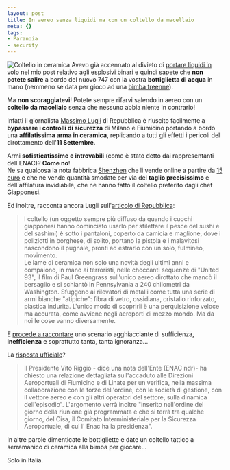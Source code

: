 ```yaml
--- 
layout: post
title: In aereo senza liquidi ma con un coltello da macellaio
meta: {}
tags: 
- Paranoia
- security
---
```

![Coltello in ceramica](http://www.lastknight.com//download/20070202_coltello.jpeg)
Avevo già accennato al divieto di [portare liquidi in volo](http://www.lastknight.com/2006/12/29/perche-non-si-possono-pertare-liquidi-in-volo-gli-esplosivi-binari/) nel mio post relativo agli [esplosivi binari](http://www.lastknight.com/2006/12/29/perche-non-si-possono-pertare-liquidi-in-volo-gli-esplosivi-binari/) e quindi sapete che **non potete salire** a bordo del nuovo 747 con la vostra **bottiglietta di acqua** in mano (nemmeno se data per gioco ad una [bimba treenne](http://www.lastknight.com/2006/12/29/perche-non-si-possono-pertare-liquidi-in-volo-gli-esplosivi-binari/)).  
  
Ma **non scoraggiatevi**! Potete sempre rifarvi salendo in aereo con un **coltello da macellaio** senza che nessuno abbia niente in contrario!  
<!--more-->
  
Infatti il giornalista [Massimo Lugli](http://www.repubblica.it/2007/02/sezioni/cronaca/aereo-coltello/aereo-coltello/aereo-coltello.html) di Repubblica è riuscito facilmente a **bypassare i controlli di sicurezza** di Milano e Fiumicino portando a bordo una **affilatissima arma in ceramica**, replicando a tutti gli effetti i pericoli del dirottamento dell'**11 Settembre**.  
  
Armi **sofisticatissime e introvabili** (come è stato detto dai rappresentanti dell'ENAC)? **Come no**!  
Ne sa qualcosa la nota fabbrica [Shenzhen](http://shenzhenknives.com/White_Ceramic_Knives.htm) che li vende online a partire da [15 euro](http://shenzhenknives.com/White_Ceramic_Knives.htm) e che ne vende quantità smodate per via del **taglio precisissimo** e dell'affilatura invidiabile, che ne hanno fatto il coltello preferito dagli chef Giapponesi.  
  
Ed inoltre, racconta ancora Lugli sull'[articolo di Repubblica](http://www.repubblica.it/2007/02/sezioni/cronaca/aereo-coltello/aereo-coltello/aereo-coltello.html):
> l coltello (un oggetto sempre più diffuso da quando i cuochi giapponesi hanno cominciato usarlo per sfilettare il pesce del sushi e del sashimi) è sotto i pantaloni, coperto da camicia e maglione, dove i poliziotti in borghese, di solito, portano la pistola e i malavitosi nascondono il pugnale, pronti ad estrarlo con un solo, fulmineo, movimento.  
> Le lame di ceramica non solo una novità degli ultimi anni e compaiono, in mano ai terroristi, nelle choccanti sequenze di "United 93", il film di Paul Greengrass sull'unico aereo dirottato che mancò il bersaglio e si schiantò in Pennsylvania a 240 chilometri da Washington. Sfuggono ai rilevatori di metalli come tutta una serie di armi bianche "atipiche": fibra di vetro, ossidiana, cristallo rinforzato, plastica indurita. L'unico modo di scoprirli è una perquisizione veloce ma accurata, come avviene negli aeroporti di mezzo mondo. Ma da noi le cose vanno diversamente.  
  
E [procede a raccontare](http://www.repubblica.it/2007/02/sezioni/cronaca/aereo-coltello/aereo-coltello/aereo-coltello.html) uno scenario agghiacciante di sufficienza, **inefficienza** e soprattutto tanta, tanta ignoranza...  
  
La [risposta ufficiale](http://www.repubblica.it/2007/02/sezioni/cronaca/aereo-coltello/relazione-enac/relazione-enac.html)?  
  
> Il Presidente Vito Riggio - dice una nota dell'Ente (ENAC ndr)- ha chiesto una relazione dettagliata sull'accaduto alle Direzioni Aeroportuali di Fiumicino e di Linate per un verifica, nella massima collaborazione con le forze dell'ordine, con le società di gestione, con il vettore aereo e con gli altri operatori del settore, sulla dinamica dell'episodio". L'argomento verrà inoltre "inserito nell'ordine del giorno della riunione già programmata e che si terrà tra qualche giorno, del Cisa, il Comitato Interministeriale per la Sicurezza Aeroportuale, di cui l' Enac ha la presidenza".  
  
In altre parole dimenticate le bottigliette e date un coltello tattico a serramanico di ceramica alla bimba per giocare...  
  
Solo in Italia. 
